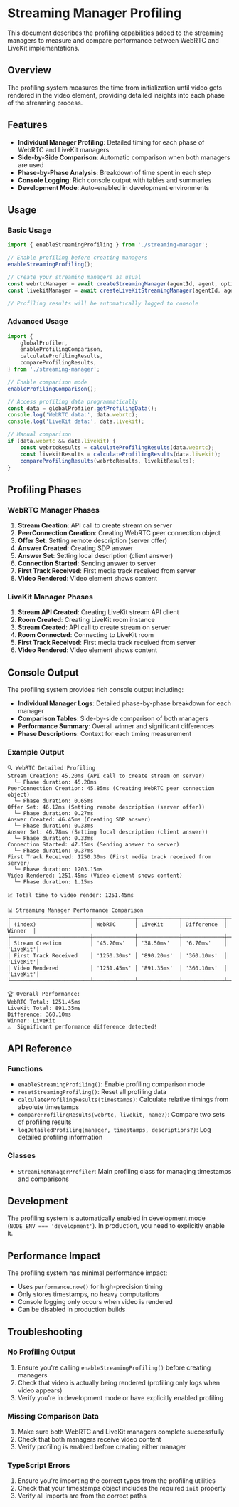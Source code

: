 # Streaming Manager Profiling

This document describes the profiling capabilities added to the streaming managers to measure and compare performance between WebRTC and LiveKit implementations.

## Overview

The profiling system measures the time from initialization until video gets rendered in the video element, providing detailed insights into each phase of the streaming process.

## Features

-   **Individual Manager Profiling**: Detailed timing for each phase of WebRTC and LiveKit managers
-   **Side-by-Side Comparison**: Automatic comparison when both managers are used
-   **Phase-by-Phase Analysis**: Breakdown of time spent in each step
-   **Console Logging**: Rich console output with tables and summaries
-   **Development Mode**: Auto-enabled in development environments

## Usage

### Basic Usage

```typescript
import { enableStreamingProfiling } from './streaming-manager';

// Enable profiling before creating managers
enableStreamingProfiling();

// Create your streaming managers as usual
const webrtcManager = await createStreamingManager(agentId, agent, options);
const livekitManager = await createLiveKitStreamingManager(agentId, agent, options);

// Profiling results will be automatically logged to console
```

### Advanced Usage

```typescript
import {
    globalProfiler,
    enableProfilingComparison,
    calculateProfilingResults,
    compareProfilingResults,
} from './streaming-manager';

// Enable comparison mode
enableProfilingComparison();

// Access profiling data programmatically
const data = globalProfiler.getProfilingData();
console.log('WebRTC data:', data.webrtc);
console.log('LiveKit data:', data.livekit);

// Manual comparison
if (data.webrtc && data.livekit) {
    const webrtcResults = calculateProfilingResults(data.webrtc);
    const livekitResults = calculateProfilingResults(data.livekit);
    compareProfilingResults(webrtcResults, livekitResults);
}
```

## Profiling Phases

### WebRTC Manager Phases

1. **Stream Creation**: API call to create stream on server
2. **PeerConnection Creation**: Creating WebRTC peer connection object
3. **Offer Set**: Setting remote description (server offer)
4. **Answer Created**: Creating SDP answer
5. **Answer Set**: Setting local description (client answer)
6. **Connection Started**: Sending answer to server
7. **First Track Received**: First media track received from server
8. **Video Rendered**: Video element shows content

### LiveKit Manager Phases

1. **Stream API Created**: Creating LiveKit stream API client
2. **Room Created**: Creating LiveKit room instance
3. **Stream Created**: API call to create stream on server
4. **Room Connected**: Connecting to LiveKit room
5. **First Track Received**: First media track received from server
6. **Video Rendered**: Video element shows content

## Console Output

The profiling system provides rich console output including:

-   **Individual Manager Logs**: Detailed phase-by-phase breakdown for each manager
-   **Comparison Tables**: Side-by-side comparison of both managers
-   **Performance Summary**: Overall winner and significant differences
-   **Phase Descriptions**: Context for each timing measurement

### Example Output

```
🔍 WebRTC Detailed Profiling
Stream Creation: 45.20ms (API call to create stream on server)
  └─ Phase duration: 45.20ms
PeerConnection Creation: 45.85ms (Creating WebRTC peer connection object)
  └─ Phase duration: 0.65ms
Offer Set: 46.12ms (Setting remote description (server offer))
  └─ Phase duration: 0.27ms
Answer Created: 46.45ms (Creating SDP answer)
  └─ Phase duration: 0.33ms
Answer Set: 46.78ms (Setting local description (client answer))
  └─ Phase duration: 0.33ms
Connection Started: 47.15ms (Sending answer to server)
  └─ Phase duration: 0.37ms
First Track Received: 1250.30ms (First media track received from server)
  └─ Phase duration: 1203.15ms
Video Rendered: 1251.45ms (Video element shows content)
  └─ Phase duration: 1.15ms

📈 Total time to video render: 1251.45ms

📊 Streaming Manager Performance Comparison
┌─────────────────────────┬─────────────┬─────────────┬─────────────┬─────────┐
│ (index)                 │ WebRTC      │ LiveKit     │ Difference  │ Winner  │
├─────────────────────────┼─────────────┼─────────────┼─────────────┼─────────┤
│ Stream Creation         │ '45.20ms'   │ '38.50ms'   │ '6.70ms'    │ 'LiveKit'│
│ First Track Received    │ '1250.30ms' │ '890.20ms'  │ '360.10ms'  │ 'LiveKit'│
│ Video Rendered          │ '1251.45ms' │ '891.35ms'  │ '360.10ms'  │ 'LiveKit'│
└─────────────────────────┴─────────────┴─────────────┴─────────────┴─────────┘

🏆 Overall Performance:
WebRTC Total: 1251.45ms
LiveKit Total: 891.35ms
Difference: 360.10ms
Winner: LiveKit
⚠️  Significant performance difference detected!
```

## API Reference

### Functions

-   `enableStreamingProfiling()`: Enable profiling comparison mode
-   `resetStreamingProfiling()`: Reset all profiling data
-   `calculateProfilingResults(timestamps)`: Calculate relative timings from absolute timestamps
-   `compareProfilingResults(webrtc, livekit, name?)`: Compare two sets of profiling results
-   `logDetailedProfiling(manager, timestamps, descriptions?)`: Log detailed profiling information

### Classes

-   `StreamingManagerProfiler`: Main profiling class for managing timestamps and comparisons

## Development

The profiling system is automatically enabled in development mode (`NODE_ENV === 'development'`). In production, you need to explicitly enable it.

## Performance Impact

The profiling system has minimal performance impact:

-   Uses `performance.now()` for high-precision timing
-   Only stores timestamps, no heavy computations
-   Console logging only occurs when video is rendered
-   Can be disabled in production builds

## Troubleshooting

### No Profiling Output

1. Ensure you're calling `enableStreamingProfiling()` before creating managers
2. Check that video is actually being rendered (profiling only logs when video appears)
3. Verify you're in development mode or have explicitly enabled profiling

### Missing Comparison Data

1. Make sure both WebRTC and LiveKit managers complete successfully
2. Check that both managers receive video content
3. Verify profiling is enabled before creating either manager

### TypeScript Errors

1. Ensure you're importing the correct types from the profiling utilities
2. Check that your timestamps object includes the required `init` property
3. Verify all imports are from the correct paths
